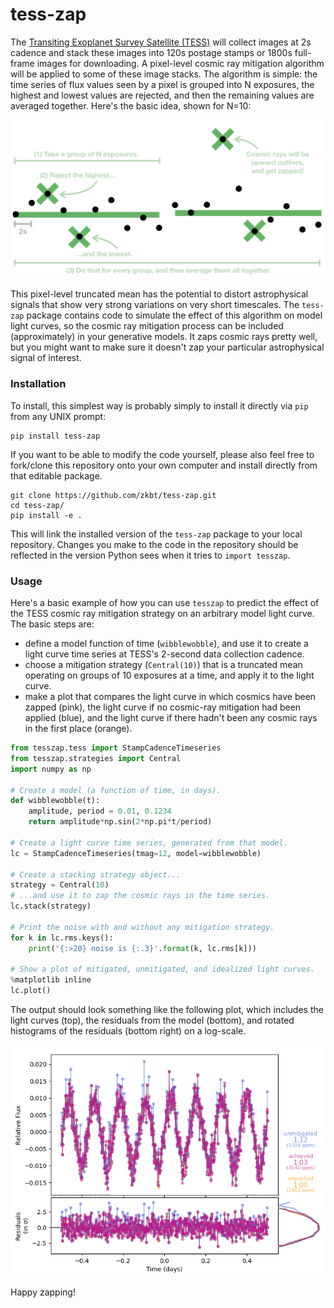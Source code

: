 # tess-zap

The [Transiting Exoplanet Survey Satellite (TESS)](https://heasarc.gsfc.nasa.gov/docs/tess/) will collect images at 2s cadence and stack these images into 120s postage stamps or 1800s full-frame images for downloading. A pixel-level cosmic ray mitigation algorithm will be applied to some of these image stacks. The algorithm is simple: the time series of flux values seen by a pixel is grouped into N exposures, the highest and lowest values are rejected, and then the remaining values are averaged together. Here's the basic idea, shown for N=10:

<img src='images/cartoon.png'>

This pixel-level truncated mean has the potential to distort astrophysical signals that show very strong variations on very short timescales. The `tess-zap` package contains code to simulate the effect of this algorithm on model light curves, so the cosmic ray mitigation process can be included (approximately) in your generative models. It zaps cosmic rays pretty well, but you might want to make sure it doesn't zap your particular astrophysical signal of interest.

### Installation

To install, this simplest way is probably simply to install it directly via `pip` from any UNIX prompt:
```
pip install tess-zap
```

If you want to be able to modify the code yourself, please also feel free to fork/clone this repository onto your own computer and install directly from that editable package.
```
git clone https://github.com/zkbt/tess-zap.git
cd tess-zap/
pip install -e .
```
This will link the installed version of the `tess-zap` package to your local repository. Changes you make to the code in the repository should be reflected in the version Python sees when it tries to `import tesszap`.

### Usage

Here's a basic example of how you can use `tesszap` to predict the effect of the TESS cosmic ray mitigation strategy on an arbitrary model light curve. The basic steps are:
+ define a model function of time (`wibblewobble`), and use it to create a light curve time series at TESS's 2-second data collection cadence.
+ choose a mitigation strategy (`Central(10)`) that is a truncated mean operating on groups of 10 exposures at a time, and apply it to the light curve.
+ make a plot that compares the light curve in which cosmics have been zapped (pink), the light curve if no cosmic-ray mitigation had been applied (blue), and the light curve if there hadn't been any cosmic rays in the first place (orange).


```python
from tesszap.tess import StampCadenceTimeseries
from tesszap.strategies import Central
import numpy as np

# Create a model (a function of time, in days).
def wibblewobble(t):
    amplitude, period = 0.01, 0.1234
    return amplitude*np.sin(2*np.pi*t/period)

# Create a light curve time series, generated from that model.
lc = StampCadenceTimeseries(tmag=12, model=wibblewobble)

# Create a stacking strategy object...
strategy = Central(10)
# ...and use it to zap the cosmic rays in the time series.
lc.stack(strategy)

# Print the noise with and without any mitigation strategy.
for k in lc.rms.keys():
    print('{:>20} noise is {:.3}'.format(k, lc.rms[k]))

# Show a plot of mitigated, unmitigated, and idealized light curves.
%matplotlib inline
lc.plot()
```

The output should look something like the following plot, which includes the light curves (top), the residuals from the model (bottom), and rotated histograms of the residuals (bottom right) on a log-scale.

<img src='images/wibblewobbleexample.png'>

Happy zapping!
